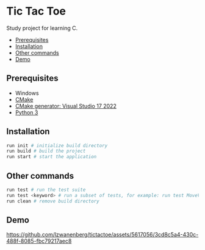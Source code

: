 # Tic Tac Toe

Study project for learning C.

- [Prerequisites](#preqrequisites)
- [Installation](#installation)
- [Other commands](#other-commands)
- [Demo](#demo)

## Prerequisites

- Windows
- [CMake](https://cmake.org/)
- [CMake generator: Visual Studio 17 2022](https://cmake.org/cmake/help/latest/generator/Visual%20Studio%2017%202022.html)
- [Python 3](https://www.python.org/downloads/)

## Installation

```.sh
run init # initialize build directory
run build # build the project
run start # start the application
```

## Other commands

```.sh
run test # run the test suite
run test <keyword> # run a subset of tests, for example: run test MoveValidatorOld
run clean # remove build directory
```

## Demo

https://github.com/lzwanenberg/tictactoe/assets/5617056/3cd8c5a4-430c-488f-8085-fbc79217aec8

